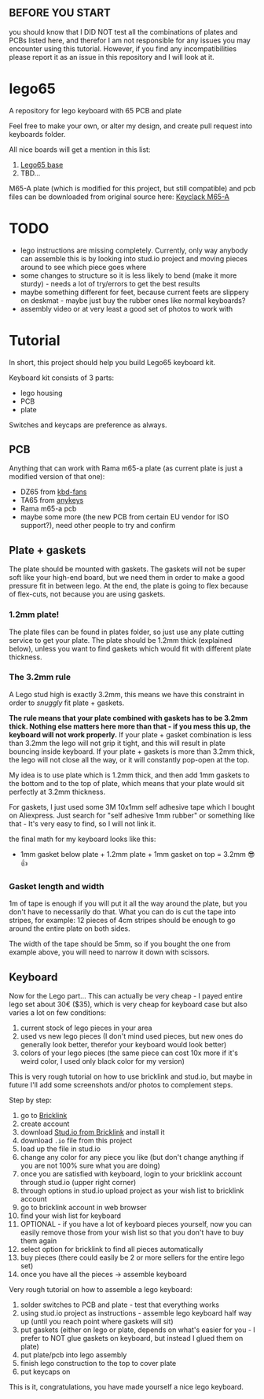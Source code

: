## BEFORE YOU START

you should know that I DID NOT test all the combinations of plates and PCBs listed here, and therefor I am not responsible for any issues you may encounter using this tutorial.
However, if you find any incompatibilities please report it as an issue in this repository and I will look at it.


# lego65

A repository for lego keyboard with 65 PCB and plate

Feel free to make your own, or alter my design, and create pull request into keyboards folder.

All nice boards will get a mention in this list:

1. [Lego65 base](https://github.com/darkosmoljo/lego-m65a.git)
2. TBD...

M65-A plate (which is modified for this project, but still compatible) and pcb files can be downloaded from original source here: [Keyclack M65-A](https://github.com/Keyclack/M65-A)


# TODO

- lego instructions are missing completely. Currently, only way anybody can assemble this is by looking into stud.io project and moving pieces around to see which piece goes where
- some changes to structure so it is less likely to bend (make it more sturdy) - needs a lot of try/errors to get the best results
- maybe something different for feet, because current feets are slippery on deskmat - maybe just buy the rubber ones like normal keyboards?
- assembly video or at very least a good set of photos to work with

# Tutorial

In short, this project should help you build Lego65 keyboard kit.

Keyboard kit consists of 3 parts: 
- lego housing
- PCB
- plate

Switches and keycaps are preference as always.

## PCB
Anything that can work with Rama m65-a plate (as current plate is just a modified version of that one):
- DZ65 from [kbd-fans](https://kbdfans.com/)
- TA65 from [anykeys](https://anykeys.eu/) 
- Rama m65-a pcb
- maybe some more (the new PCB from certain EU vendor for ISO support?), need other people to try and confirm

## Plate + gaskets
The plate should be mounted with gaskets. The gaskets will not be super soft like your high-end board, but we need them in order to make a good pressure fit in between lego. At the end, the plate is going to flex because of flex-cuts, not because you are using gaskets.

### 1.2mm plate!
The plate files can be found in plates folder, so just use any plate cutting service to get your plate. The plate should be 1.2mm thick (explained below), unless you want to find gaskets which would fit with different plate thickness.

### The 3.2mm rule
A Lego stud high is exactly 3.2mm, this means we have this constraint in order to _snuggly_ fit plate + gaskets.

**The rule means that your plate combined with gaskets has to be 3.2mm thick. Nothing else matters here more than that - if you mess this up, the keyboard will not work properly.**
If your plate + gasket combination is less than 3.2mm the lego will not grip it tight, and this will result in plate bouncing inside keyboard.
If your plate + gaskets is more than 3.2mm thick, the lego will not close all the way, or it will constantly pop-open at the top.

My idea is to use plate which is 1.2mm thick, and then add 1mm gaskets to the bottom and to the top of plate, which means that your plate would sit perfectly at 3.2mm thickness.

For gaskets, I just used some 3M 10x1mm self adhesive tape which I bought on Aliexpress. Just search for "self adhesive 1mm rubber" or something like that - It's very easy to find, so I will not link it. 

the final math for my keyboard looks like this:
- 1mm gasket below plate + 1.2mm plate + 1mm gasket on top = 3.2mm 😎 👍

### Gasket length and width
1m of tape is enough if you will put it all the way around the plate, but you don't have to necessarily do that. What you can do is cut the tape into stripes, for example: 12 pieces of 4cm stripes should be enough to go around the entire plate on both sides.

The width of the tape should be 5mm, so if you bought the one from example above, you will need to narrow it down with scissors.

## Keyboard

Now for the Lego part... This can actually be very cheap - I payed entire lego set about 30€ ($35), which is very cheap for keyboard case but also varies a lot on few conditions:
1. current stock of lego pieces in your area
2. used vs new lego pieces (I don't mind used pieces, but new ones do generally look better, therefor your keyboard would look better)
3. colors of your lego pieces (the same piece can cost 10x more if it's weird color, I used only black color for my version)

This is very rough tutorial on how to use bricklink and stud.io, but maybe in future I'll add some screenshots and/or photos to complement steps.

Step by step:
1. go to [Bricklink](https://www.bricklink.com/v2/main.page)
2. create account
3. download [Stud.io from Bricklink](https://www.bricklink.com/v3/studio/download.page) and install it
4. download `.io` file from this project
5. load up the file in stud.io
6. change any color for any piece you like (but don't change anything if you are not 100% sure what you are doing)
7. once you are satisfied with keyboard, login to your bricklink account through stud.io (upper right corner)
8. through options in stud.io upload project as your wish list to bricklink account
9. go to bricklink account in web browser
10. find your wish list for keyboard
11. OPTIONAL - if you have a lot of keyboard pieces yourself, now you can easily remove those from your wish list so that you don't have to buy them again
12. select option for bricklink to find all pieces automatically 
13. buy pieces (there could easily be 2 or more sellers for the entire lego set)
14. once you have all the pieces -> assemble keyboard

Very rough tutorial on how to assemble a lego keyboard:
1. solder switches to PCB and plate - test that everything works
2. using stud.io project as instructions - assemble lego keyboard half way up (until you reach point where gaskets will sit)
3. put gaskets (either on lego or plate, depends on what's easier for you - I prefer to NOT glue gaskets on keyboard, but instead I glued them on plate)
4. put plate/pcb into lego assembly
5. finish lego construction to the top to cover plate
6. put keycaps on


This is it, congratulations, you have made yourself a nice lego keyboard.